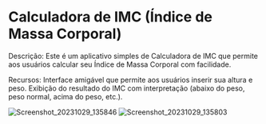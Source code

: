 #  Calculadora de IMC (Índice de Massa Corporal)

Descrição:
Este é um aplicativo simples de Calculadora de IMC que permite aos usuários calcular seu Índice de Massa Corporal com facilidade. 

Recursos:
Interface amigável que permite aos usuários inserir sua altura e peso.
Exibição do resultado do IMC com interpretação (abaixo do peso, peso normal, acima do peso, etc.).

![Screenshot_20231029_135846](https://github.com/felipe-matos/Calculadora-IMC/assets/70587403/7df8a005-c189-456a-8d30-ca178b5eaa91)
![Screenshot_20231029_135803](https://github.com/felipe-matos/Calculadora-IMC/assets/70587403/7caf7a3f-a10a-40fc-a879-8e4adda3f590)

